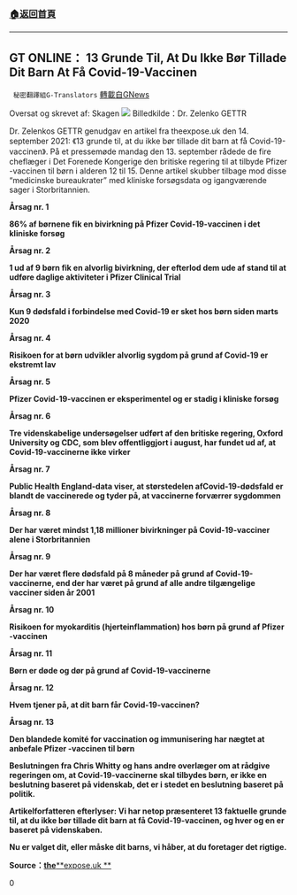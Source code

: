 ###  [:house:返回首頁](https://github.com/ourhimalayas/txt)
---


## GT ONLINE： 13 Grunde Til, At Du Ikke Bør Tillade Dit Barn At Få Covid-19-Vaccinen
` 秘密翻譯組G-Translators` [轉載自GNews](https://gnews.org/1536757/)

Oversat og skrevet af: Skagen
![](https://assets.gnews.org/wp-content/uploads/2021/09/捕获-1.jpg)
Billedkilde：Dr. Zelenko GETTR

Dr. Zelenkos GETTR genudgav en artikel fra theexpose.uk den 14. september 2021: 《13 grunde til, at du ikke bør tillade dit barn at få Covid-19-vaccinen》. På et pressemøde mandag den 13. september rådede de fire cheflæger i Det Forenede Kongerige den britiske regering til at tilbyde Pfizer -vaccinen til børn i alderen 12 til 15. Denne artikel skubber tilbage mod disse “medicinske bureaukrater” med kliniske forsøgsdata og igangværende sager i Storbritannien.

**Årsag nr. 1**

**86% af børnene fik en bivirkning på Pfizer Covid-19-vaccinen i det kliniske forsøg**

**Årsag nr. 2**

**1 ud af 9 børn fik en alvorlig bivirkning, der efterlod dem ude af stand til at udføre daglige aktiviteter i Pfizer Clinical Trial**

**Årsag nr. 3**

**Kun 9 dødsfald i forbindelse med Covid-19 er sket hos børn siden marts 2020**

**Årsag nr. 4**

**Risikoen for at børn udvikler alvorlig sygdom på grund af Covid-19 er ekstremt lav**

**Årsag nr. 5**

**Pfizer Covid-19-vaccinen er eksperimentel og er stadig i kliniske forsøg**

**Årsag nr. 6**

**Tre videnskabelige undersøgelser udført af den britiske regering, Oxford University og CDC, som blev offentliggjort i august, har fundet ud af, at Covid-19-vaccinerne ikke virker**

**Årsag nr. 7**

**Public Health England-data viser, at størstedelen af ****​​****Covid-19-d****ø****dsfald er blandt de vaccinerede og tyder p****å****, at vaccinerne forv****æ****rrer sygdommen**

**Årsag nr. 8**

**Der har været mindst 1,18 millioner bivirkninger på Covid-19-vacciner alene i Storbritannien**

**Årsag nr. 9**

**Der har været flere dødsfald på 8 måneder på grund af Covid-19-vaccinerne, end der har været på grund af alle andre tilgængelige vacciner siden år 2001**

**Årsag nr. 10**

**Risikoen for myokarditis (hjerteinflammation) hos børn på grund af Pfizer -vaccinen**

**Årsag nr. 11**

**Børn er døde og dør på grund af Covid-19-vaccinerne**

**Årsag nr. 12**

**Hvem tjener på, at dit barn får Covid-19-vaccinen?**

**Årsag nr. 13**

**Den blandede komité for vaccination og immunisering har nægtet at anbefale Pfizer -vaccinen til børn**

**Beslutningen fra Chris Whitty og hans andre overlæger om at rådgive regeringen om, at Covid-19-vaccinerne skal tilbydes børn, er ikke en beslutning baseret på videnskab, det er i stedet en beslutning baseret på politik.**

**Artikelforfatteren efterlyser: Vi har netop præsenteret 13 faktuelle grunde til, at du ikke bør tillade dit barn at få Covid-19-vaccinen, og hver og en er baseret på videnskaben.**

**Nu er valget dit, eller måske dit barns, vi håber, at du foretager det rigtige.**

**Source：**[**the**](https://theexpose.uk/2021/09/14/13-reasons-why-you-should-not-allow-your-child-to-get-the-covid-19-vaccine/)[**expose.uk **](https://theexpose.uk/2021/09/14/13-reasons-why-you-should-not-allow-your-child-to-get-the-covid-19-vaccine/)

0
